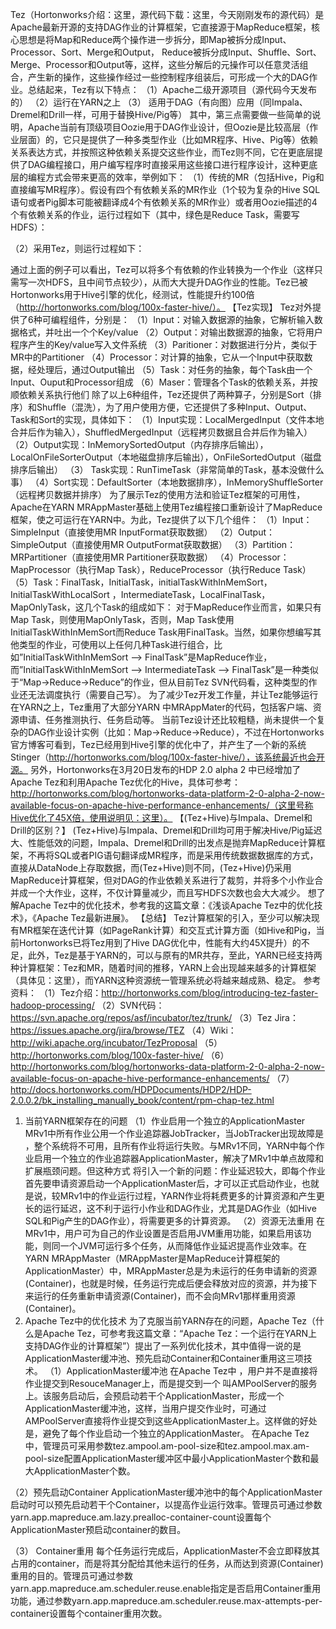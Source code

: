 Tez（Hortonworks介绍：这里，源代码下载：这里，今天刚刚发布的源代码）是Apache最新开源的支持DAG作业的计算框架，它直接源于MapReduce框架，核心思想是将Map和Reduce两个操作进一步拆分，即Map被拆分成Input、Processor、Sort、Merge和Output， Reduce被拆分成Input、Shuffle、Sort、Merge、Processor和Output等，这样，这些分解后的元操作可以任意灵活组合，产生新的操作，这些操作经过一些控制程序组装后，可形成一个大的DAG作业。总结起来，Tez有以下特点：
（1）Apache二级开源项目（源代码今天发布的）
（2）运行在YARN之上
（3） 适用于DAG（有向图）应用（同Impala、Dremel和Drill一样，可用于替换Hive/Pig等）
其中，第三点需要做一些简单的说明，Apache当前有顶级项目Oozie用于DAG作业设计，但Oozie是比较高层（作业层面）的，它只是提供了一种多类型作业（比如MR程序、Hive、Pig等）依赖关系表达方式，并按照这种依赖关系提交这些作业，而Tez则不同，它在更底层提供了DAG编程接口，用户编写程序时直接采用这些接口进行程序设计，这种更底层的编程方式会带来更高的效率，举例如下：
（1）传统的MR（包括Hive，Pig和直接编写MR程序）。假设有四个有依赖关系的MR作业（1个较为复杂的Hive SQL语句或者Pig脚本可能被翻译成4个有依赖关系的MR作业）或者用Oozie描述的4个有依赖关系的作业，运行过程如下（其中，绿色是Reduce Task，需要写HDFS）：

（2）采用Tez，则运行过程如下：

通过上面的例子可以看出，Tez可以将多个有依赖的作业转换为一个作业（这样只需写一次HDFS，且中间节点较少），从而大大提升DAG作业的性能。Tez已被Hortonworks用于Hive引擎的优化，经测试，性能提升约100倍（http://hortonworks.com/blog/100x-faster-hive/）。
【Tez实现】
Tez对外提供了6种可编程组件，分别是：
（1）Input：对输入数据源的抽象，它解析输入数据格式，并吐出一个个Key/value
（2）Output：对输出数据源的抽象，它将用户程序产生的Key/value写入文件系统
（3）Paritioner：对数据进行分片，类似于MR中的Partitioner
（4）Processor：对计算的抽象，它从一个Input中获取数据，经处理后，通过Output输出
（5）Task：对任务的抽象，每个Task由一个Input、Ouput和Processor组成
（6）Maser：管理各个Task的依赖关系，并按顺依赖关系执行他们
除了以上6种组件，Tez还提供了两种算子，分别是Sort（排序）和Shuffle（混洗），为了用户使用方便，它还提供了多种Input、Output、Task和Sort的实现，具体如下：
（1）Input实现：LocalMergedInput（文件本地合并后作为输入），ShuffledMergedInput（远程拷贝数据且合并后作为输入）
（2）Output实现：InMemorySortedOutput（内存排序后输出），LocalOnFileSorterOutput（本地磁盘排序后输出），OnFileSortedOutput（磁盘排序后输出）
（3） Task实现：RunTimeTask（非常简单的Task，基本没做什么事）
（4）Sort实现：DefaultSorter（本地数据排序），InMemoryShuffleSorter（远程拷贝数据并排序）
为了展示Tez的使用方法和验证Tez框架的可用性，Apache在YARN MRAppMaster基础上使用Tez编程接口重新设计了MapReduce框架，使之可运行在YARN中。为此，Tez提供了以下几个组件：
（1）Input：SimpleInput（直接使用MR InputFormat获取数据）
（2）Output：SimpleOutput（直接使用MR OutputFormat获取数据）
（3）Partition：MRPartitioner（直接使用MR Partitioner获取数据）
（4）Processor：MapProcessor（执行Map Task），ReduceProcessor（执行Reduce Task）
（5）Task：FinalTask，InitialTask，initialTaskWithInMemSort，InitialTaskWithLocalSort ，IntermediateTask，LocalFinalTask，MapOnlyTask，这几个Task的组成如下：
对于MapReduce作业而言，如果只有Map Task，则使用MapOnlyTask，否则，Map Task使用InitialTaskWithInMemSort而Reduce Task用FinalTask。当然，如果你想编写其他类型的作业，可使用以上任何几种Task进行组合，比如”InitialTaskWithInMemSort  –> FinalTask”是MapReduce作业，而”InitialTaskWithInMemSort –> IntermediateTask  –> FinalTask”是一种类似于“Map->Reduce->Reduce”的作业，但从目前Tez SVN代码看，这种类型的作业还无法调度执行（需要自己写）。
为了减少Tez开发工作量，并让Tez能够运行在YARN之上，Tez重用了大部分YARN 中MRAppMater的代码，包括客户端、资源申请、任务推测执行、任务启动等。
当前Tez设计还比较粗糙，尚未提供一个复杂的DAG作业设计实例（比如：Map->Reduce->Reduce），不过在Hortonworks官方博客可看到，Tez已经用到Hive引擎的优化中了，并产生了一个新的系统Stinger（http://hortonworks.com/blog/100x-faster-hive/），该系统最近也会开源。
另外，Hortonworks在3月20日发布的HDP 2.0 alpha 2 中已经增加了Apache Tez和利用Apache Tez优化的Hive，具体可参考：http://hortonworks.com/blog/hortonworks-data-platform-2-0-alpha-2-now-available-focus-on-apache-hive-performance-enhancements/（这里号称Hive优化了45X倍，使用说明见：这里）。
【(Tez+Hive)与Impala、Dremel和Drill的区别？】
(Tez+Hive)与Impala、Dremel和Drill均可用于解决Hive/Pig延迟大、性能低效的问题，Impala、Dremel和Drill的出发点是抛弃MapReduce计算框架，不再将SQL或者PIG语句翻译成MR程序，而是采用传统数据数据库的方式，直接从DataNode上存取数据，而(Tez+Hive)则不同，(Tez+Hive)仍采用MapReduce计算框架，但对DAG的作业依赖关系进行了裁剪，并将多个小作业合并成一个大作业，这样，不仅计算量减少，而且写HDFS次数也会大大减少。
想了解Apache Tez中的优化技术，参考我的这篇文章：《浅谈Apache Tez中的优化技术》，《Apache Tez最新进展》。
【总结】
Tez计算框架的引入，至少可以解决现有MR框架在迭代计算（如PageRank计算）和交互式计算方面（如Hive和Pig，当前Hortonworks已将Tez用到了Hive DAG优化中，性能有大约45X提升）的不足，此外，Tez是基于YARN的，可以与原有的MR共存，至此，YARN已经支持两种计算框架：Tez和MR，随着时间的推移，YARN上会出现越来越多的计算框架（具体见：这里），而YARN这种资源统一管理系统必将越来越成熟、稳定。
参考资料：
（1）Tez介绍：http://hortonworks.com/blog/introducing-tez-faster-hadoop-processing/
（2）SVN代码：https://svn.apache.org/repos/asf/incubator/tez/trunk/
（3）Tez Jira：https://issues.apache.org/jira/browse/TEZ
（4）Wiki：http://wiki.apache.org/incubator/TezProposal
（5）http://hortonworks.com/blog/100x-faster-hive/
（6）http://hortonworks.com/blog/hortonworks-data-platform-2-0-alpha-2-now-available-focus-on-apache-hive-performance-enhancements/
（7）http://docs.hortonworks.com/HDPDocuments/HDP2/HDP-2.0.0.2/bk_installing_manually_book/content/rpm-chap-tez.html 
1. 当前YARN框架存在的问题
（1）作业启用一个独立的ApplicationMaster
MRv1中所有作业公用一个作业追踪器JobTracker，当JobTracker出现故障是 ，整个系统将不可用，且所有作业将运行失败。与MRv1不同，YARN中每个作业启用一个独立的作业追踪器ApplicationMaster，解决了MRv1中单点故障和扩展瓶颈问题。但这种方式 将引入一个新的问题：作业延迟较大，即每个作业首先要申请资源启动一个ApplicationMaster后，才可以正式启动作业，也就是说，较MRv1中的作业运行过程，YARN作业将耗费更多的计算资源和产生更长的运行延迟，这不利于运行小作业和DAG作业，尤其是DAG作业（如Hive SQL和Pig产生的DAG作业），将需要更多的计算资源。
（2）资源无法重用
在MRv1中，用户可为自己的作业设置是否启用JVM重用功能，如果启用该功能，则同一个JVM可运行多个任务，从而降低作业延迟提高作业效率。在YARN MRAppMaster（MRAppMaster是MapReduce计算框架的ApplicationMaster）中，MRAppMaster总是为未运行的任务申请新的资源(Container)，也就是时候，任务运行完成后便会释放对应的资源，并为接下来运行的任务重新申请资源(Container)，而不会向MRv1那样重用资源(Container)。
2. Apache Tez中的优化技术
为了克服当前YARN存在的问题，Apache Tez（什么是Apache Tez，可参考我这篇文章：“Apache Tez：一个运行在YARN上支持DAG作业的计算框架”）提出了一系列优化技术，其中值得一说的是ApplicationMaster缓冲池、预先启动Container和Container重用这三项技术。
（1）ApplicationMaster缓冲池
在Apache Tez中 ，用户并不是直接将作业提交到ResouceManager上，而是提交到一个 叫AMPoolServer的服务上。该服务启动后，会预启动若干个ApplicationMaster，形成一个ApplicationMaster缓冲池，这样，当用户提交作业时，可通过AMPoolServer直接将作业提交到这些ApplicationMaster上。这样做的好处是，避免了每个作业启动一个独立的ApplicationMaster。
在Apache Tez中，管理员可采用参数tez.ampool.am-pool-size和tez.ampool.max.am-pool-size配置ApplicationMaster缓冲区中最小ApplicationMaster个数和最大ApplicationMaster个数。

（2）预先启动Container
ApplicationMaster缓冲池中的每个ApplicationMaster启动时可以预先启动若干个Container，以提高作业运行效率。管理员可通过参数yarn.app.mapreduce.am.lazy.prealloc-container-count设置每个ApplicationMaster预启动container的数目。

（3） Container重用
每个任务运行完成后，ApplicationMaster不会立即释放其占用的container，而是将其分配给其他未运行的任务，从而达到资源(Container)重用的目的。管理员可通过参数yarn.app.mapreduce.am.scheduler.reuse.enable指定是否启用Container重用功能，通过参数yarn.app.mapreduce.am.scheduler.reuse.max-attempts-per-container设置每个container重用次数。
 
